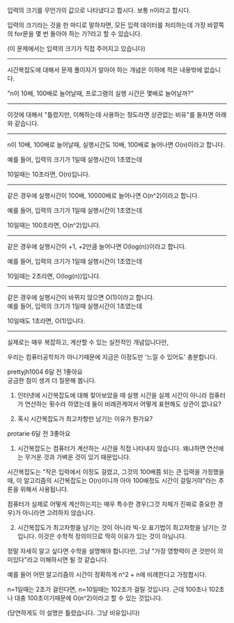 입력의 크기를 무언가의 값으로 나타냈다고 합시다. 보통 n이라고 합시다.   
   
입력의 크기라는 것을 한 마디로 말하자면, 모든 입력 데이터를 처리하는데 가장 바깥쪽의 for문을 몇 번 돌아야 하는 가?라고 할 수 있습니다.   
   
(이 문제에서는 입력의 크기가 직접 주어지고 있습니다)   
   
----   
   
시간복잡도에 대해서 문제 풀이자가 알아야 하는 개념은 이하에 적은 내용밖에 없습니다.   
   
"n이 10배, 100배로 늘어날때, 프로그램의 실행 시간은 몇배로 늘어날까?"   
   
----   
   
이것에 대해서 "틀렸지만, 이해하는데 사용하는 정도라면 상관없는 비유"를 들자면 아래와 같습니다.   
   
----   
   
n이 10배, 100배로 늘어날때, 실행시간도 10배, 100배로 늘어나면 O(n)이라고 합니다.   
   
예를 들어, 입력의 크기가 1일때 실행시간이 1초였는데   
   
10일때는 10초라면, O(n)입니다.   
   
----   
   
같은 경우에 실행시간이 100배, 10000배로 늘어나면 O(n^2)이라고 합니다.   
   
예를 들어, 입력의 크기가 1일때 실행시간이 1초였는데   
   
10일때는 100초라면, O(n^2)입니다.   
   
----   
   
같은 경우에 실행시간이 +1, +2만큼 늘어나면 O(log(n))이라고 합니다.   
   
예를 들어, 입력의 크기가 1일때 실행시간이 1초였는데   
   
10일때는 2초라면, O(log(n))입니다.   
   
----   
   
같은 경우에 실행시간이 바뀌지 않으면 O(1)이라고 합니다.   
예를 들어, 입력의 크기가 1일때 실행시간이 1초였는데   
   
10일때도 1초라면, O(1)입니다.   
   
----   
   
실제로는 매우 복잡하고, 계산할 수 있는 실전적인 개념입니다만,   
   
우리는 컴퓨터공학자가 아니기때문에 지금은 이정도만 '느낄 수 있어도' 충분합니다.   
   
prettyjh1004   6달 전    1좋아요   
궁금한 점이 생겨 더 질문해 봅니다.   
   
1. 인터넷에 시간복잡도에 대해 찾아보았을 때 실행 시간을 실제 시간이 아니라 컴퓨터가 연산하는 횟수라 하였는데 둘이 비례관계여서 어떻게 표현해도 상관이 없나요?   
   
2. 혹시 시간복잡도가 최고차항만 남기는 이유가 뭔가요?   
   
protarie   6달 전    3좋아요   
1. 시간복잡도는 컴퓨터가 계산하는 시간을 직접 나타내지 않습니다. 왜냐하면 연산에는 무거운 것과 가벼운 것이 있기 때문입니다.   
   
시간복잡도는 "작은 입력에서 이정도 걸렸고, 그것의 100배쯤 되는 큰 입력을 가정했을때, 이 알고리즘의 시간복잡도는 O(n)이니까 아마 100배정도 시간이 걸릴거야"라는 추론을 위해서 사용됩니다.   
   
컴퓨터가 실제로 어떻게 계산하는지는 매우 특수한 경우(그것 자체가 진짜로 중요한 경우)가 아니라면 고려하지 않습니다.   
   
2. 시간복잡도가 최고차항을 남기는 것이 아니라 빅-오 표기법이 최고차항을 남기는 것입니다. 이것은 수학적 정의이므로 딱히 이유가 있는 것이 아닙니다.   
   
정말 자세히 알고 싶다면 수학을 설명해야 합니다만, 그냥 "가장 영향력이 큰 것만이 의미있다"라고 이해하시면 될 것 같습니다.   
   
예를 들어 어떤 알고리즘의 시간이 정확하게 n^2 + n에 비례한다고 가정합시다.   
   
n=1일때는 2초가 걸린다면, n=10일때는 102초가 걸릴 것입니다. 근데 100초나 102초나 대충 100초이기때문에 O(n^2)이라고 할 수 있는 것입니다.   
   
(당연하게도 이 설명은 틀렸습니다. 그냥 비유입니다)   